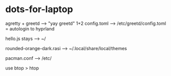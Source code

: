 # dots-for-laptop

agretty + greetd --> "yay greetd" 1+2
config.toml --> /etc/greetd/config.toml = autologin to hyprland

hello.js stays --> ~/

rounded-orange-dark.rasi --> ~/.local/share/local/themes

pacman.conf --> /etc/

use btop > htop
